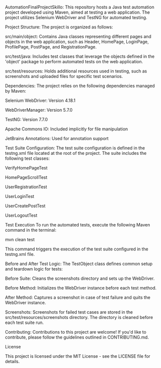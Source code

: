 AutomationFinalProjectSkillo:
This repository hosts a Java test automation project developed using Maven, aimed at testing a web application. The project utilizes Selenium WebDriver and TestNG for automated testing.


Project Structure:
The project is organized as follows:

src/main/object: Contains Java classes representing different pages and objects in the web application, such as Header, HomePage, LoginPage, ProfilePage, PostPage, and RegistrationPage.

src/test/java: Includes test classes that leverage the objects defined in the 'object' package to perform automated tests on the web application.

src/test/resources: Holds additional resources used in testing, such as screenshots and uploaded files for specific test scenarios.



Dependencies:
The project relies on the following dependencies managed by Maven:

Selenium WebDriver: Version 4.18.1

WebDriverManager: Version 5.7.0

TestNG: Version 7.7.0

Apache Commons IO: Included implicitly for file manipulation

JetBrains Annotations: Used for annotation support



Test Suite Configuration:
The test suite configuration is defined in the testng.xml file located at the root of the project. The suite includes the following test classes:

VerifyHomePageTest

HomePageScrollTest

UserRegistrationTest

UserLoginTest

UserCreatePostTest

UserLogoutTest



Test Execution
To run the automated tests, execute the following Maven command in the terminal:

mvn clean test

This command triggers the execution of the test suite configured in the testng.xml file.



Before and After Test Logic:
The TestObject class defines common setup and teardown logic for tests:

Before Suite: Cleans the screenshots directory and sets up the WebDriver.

Before Method: Initializes the WebDriver instance before each test method.

After Method: Captures a screenshot in case of test failure and quits the WebDriver instance.



Screenshots: 
Screenshots for failed test cases are stored in the src/test/resources/screenshots directory. The directory is cleaned before each test suite run.



Contributing:
Contributions to this project are welcome! If you'd like to contribute, please follow the guidelines outlined in CONTRIBUTING.md.



License

This project is licensed under the MIT License - see the LICENSE file for details.

